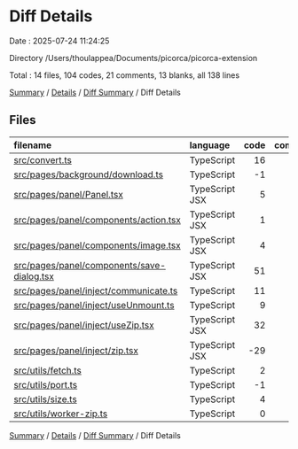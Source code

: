 # Diff Details

Date : 2025-07-24 11:24:25

Directory /Users/thoulappea/Documents/picorca/picorca-extension

Total : 14 files,  104 codes, 21 comments, 13 blanks, all 138 lines

[Summary](results.md) / [Details](details.md) / [Diff Summary](diff.md) / Diff Details

## Files
| filename | language | code | comment | blank | total |
| :--- | :--- | ---: | ---: | ---: | ---: |
| [src/convert.ts](/src/convert.ts) | TypeScript | 16 | 1 | 1 | 18 |
| [src/pages/background/download.ts](/src/pages/background/download.ts) | TypeScript | -1 | 0 | 0 | -1 |
| [src/pages/panel/Panel.tsx](/src/pages/panel/Panel.tsx) | TypeScript JSX | 5 | 2 | 1 | 8 |
| [src/pages/panel/components/action.tsx](/src/pages/panel/components/action.tsx) | TypeScript JSX | 1 | -1 | 0 | 0 |
| [src/pages/panel/components/image.tsx](/src/pages/panel/components/image.tsx) | TypeScript JSX | 4 | 0 | 0 | 4 |
| [src/pages/panel/components/save-dialog.tsx](/src/pages/panel/components/save-dialog.tsx) | TypeScript JSX | 51 | 6 | 4 | 61 |
| [src/pages/panel/inject/communicate.ts](/src/pages/panel/inject/communicate.ts) | TypeScript | 11 | 1 | 1 | 13 |
| [src/pages/panel/inject/useUnmount.ts](/src/pages/panel/inject/useUnmount.ts) | TypeScript | 9 | 1 | 5 | 15 |
| [src/pages/panel/inject/useZip.tsx](/src/pages/panel/inject/useZip.tsx) | TypeScript JSX | 32 | 10 | 8 | 50 |
| [src/pages/panel/inject/zip.tsx](/src/pages/panel/inject/zip.tsx) | TypeScript JSX | -29 | 0 | -6 | -35 |
| [src/utils/fetch.ts](/src/utils/fetch.ts) | TypeScript | 2 | 0 | 0 | 2 |
| [src/utils/port.ts](/src/utils/port.ts) | TypeScript | -1 | 0 | 0 | -1 |
| [src/utils/size.ts](/src/utils/size.ts) | TypeScript | 4 | 0 | 0 | 4 |
| [src/utils/worker-zip.ts](/src/utils/worker-zip.ts) | TypeScript | 0 | 1 | -1 | 0 |

[Summary](results.md) / [Details](details.md) / [Diff Summary](diff.md) / Diff Details